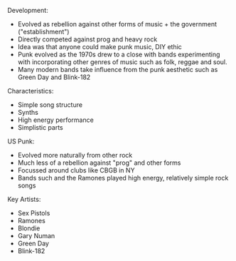   Development:
-   Evolved as rebellion against other forms of music + the government ("establishment")
-   Directly competed against prog and heavy rock
-   Idea was that anyone could make punk music, DIY ethic
-   Punk evolved as the 1970s drew to a close with bands experimenting with incorporating other genres of music such as folk, reggae and soul.
-   Many modern bands take influence from the punk aesthetic such as Green Day and Blink-182

Characteristics:
-   Simple song structure
-   Synths
-   High energy performance
-   Simplistic parts

US Punk:
-   Evolved more naturally from other rock
-   Much less of a rebellion against "prog" and other forms
-   Focussed around clubs like CBGB in NY
-   Bands such and the Ramones played high energy, relatively simple rock songs

Key Artists:
-   Sex Pistols
-   Ramones
-   Blondie
-   Gary Numan
-   Green Day
-   Blink-182